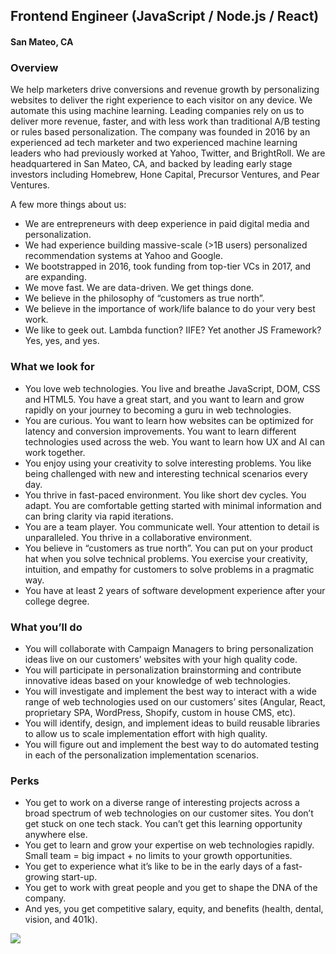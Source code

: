 ## Frontend Engineer (JavaScript / Node.js / React)
#### San Mateo, CA

### Overview
We help marketers drive conversions and revenue growth by personalizing websites to deliver the right experience to each visitor on any device. We automate this using machine learning. Leading companies rely on us to deliver more revenue, faster, and with less work than traditional A/B testing or rules based personalization.
The company was founded in 2016 by an experienced ad tech marketer and two experienced machine learning leaders who had previously worked at Yahoo, Twitter, and BrightRoll. We are headquartered in San Mateo, CA, and backed by leading early stage investors including Homebrew, Hone Capital, Precursor Ventures, and Pear Ventures.

A few more things about us:

+	We are entrepreneurs with deep experience in paid digital media and personalization.
+	We had experience building massive-scale (>1B users) personalized recommendation systems at Yahoo and Google.
+	We bootstrapped in 2016, took funding from top-tier VCs in 2017, and are expanding.
+	We move fast. We are data-driven. We get things done.
+	We believe in the philosophy of “customers as true north”.
+	We believe in the importance of work/life balance to do your very best work.
+	We like to geek out. Lambda function? IIFE? Yet another JS Framework?  Yes, yes, and yes.

### What we look for
+	You love web technologies. You live and breathe JavaScript, DOM, CSS and HTML5. You have a great start, and you want to learn and grow rapidly on your journey to becoming a guru in web technologies.
+	You are curious. You want to learn how websites can be optimized for latency and conversion improvements. You want to learn different technologies used across the web. You want to learn how UX and AI can work together.
+	You enjoy using your creativity to solve interesting problems. You like being challenged with new and interesting technical scenarios every day.
+	You thrive in fast-paced environment.  You like short dev cycles.  You adapt.  You are comfortable getting started with minimal information and can bring clarity via rapid iterations.
+	You are a team player. You communicate well. Your attention to detail is unparalleled. You thrive in a collaborative environment.
+	You believe in “customers as true north”.  You can put on your product hat when you solve technical problems.  You exercise your creativity, intuition, and empathy for customers to solve problems in a pragmatic way.
+	You have at least 2 years of software development experience after your college degree.

### What you’ll do
+	You will collaborate with Campaign Managers to bring personalization ideas live on our customers’ websites with your high quality code.
+	You will participate in personalization brainstorming and contribute innovative ideas based on your knowledge of web technologies.
+	You will investigate and implement the best way to interact with a wide range of web technologies used on our customers’ sites (Angular, React, proprietary SPA, WordPress, Shopify, custom in house CMS, etc).
+	You will identify, design, and implement ideas to build reusable libraries to allow us to scale implementation effort with high quality.
+	You will figure out and implement the best way to do automated testing in each of the personalization implementation scenarios.

### Perks
+	You get to work on a diverse range of interesting projects across a broad spectrum of web technologies on our customer sites. You don’t get stuck on one tech stack. You can’t get this learning opportunity anywhere else.
+	You get to learn and grow your expertise on web technologies rapidly. Small team = big impact + no limits to your growth opportunities.
+	You get to experience what it’s like to be in the early days of a fast-growing start-up.
+	You get to work with great people and you get to shape the DNA of the company.
+	And yes, you get competitive salary, equity, and benefits (health, dental, vision, and 401k).


[<img src='https://dabuttonfactory.com/button.png?t=Learn+More&f=Calibri-Bold&ts=24&tc=fff&hp=20&vp=8&c=5&bgt=unicolored&bgc=29aafe'>](https://letsrockit.co/jobs/sw50zwxsaw1pemu-customer-success-frontend-engineer-javascript-node-js-react)
